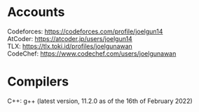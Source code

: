 # Accounts
Codeforces: https://codeforces.com/profile/joelgun14<br/>
AtCoder: https://atcoder.jp/users/joelgun14<br/>
TLX: https://tlx.toki.id/profiles/joelgunawan<br/>
CodeChef: https://www.codechef.com/users/joelgunawan<br/>

# Compilers
C++: g++ (latest version, 11.2.0 as of the 16th of February 2022)<br/>
